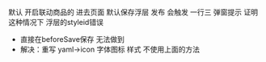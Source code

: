 ## 
默认 开启联动商品的  进去页面 默认保存浮层  发布  会触发 一行三 弹窗提示 
证明 这种情况下 浮层的styleid错误 

- 直接在beforeSave保存 无法做到
- 解决：重写 yaml->icon 字体图标 样式 不使用上面的方法